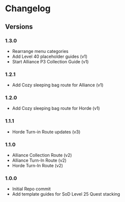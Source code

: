 # Changelog

## Versions
### 1.3.0
- Rearrange menu categories
- Add Level 40 placeholder guides (v1)
- Start Alliance P3 Collection Guide (v1)

### 1.2.1
- Add Cozy sleeping bag route for Alliance (v1)

### 1.2.0
- Add Cozy sleeping bag route for Horde (v1)

### 1.1.1
- Horde Turn-in Route updates (v3)

### 1.1.0
- Alliance Collection Route (v2)
- Alliance Turn-In Route (v2)
- Horde Turn-In Route (v2) 

### 1.0.0
- Initial Repo commit
- Add template guides for SoD Level 25 Quest stacking